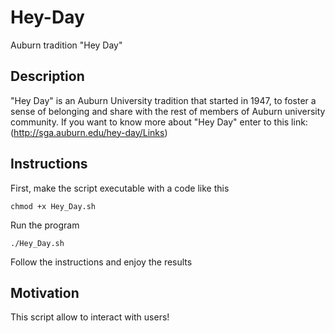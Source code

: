 # Hey-Day
Auburn tradition "Hey Day"
## Description
"Hey Day" is an Auburn University tradition that started in 1947, to foster a sense of belonging and share with the rest of members of Auburn 
university community. 
If you want to know more about "Hey Day" enter to this link:  (http://sga.auburn.edu/hey-day/Links)

## Instructions 
First, make the script executable with a code like this
```Shell
chmod +x Hey_Day.sh
```
Run the program
```Shell
./Hey_Day.sh
```
Follow the instructions and enjoy the results
## Motivation 
This script allow to interact with users! 
